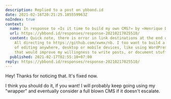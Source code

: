 ```yaml
---
description: Replied to a post on ybbond.id
date: 2021-02-16T20:21:25.185559963Z
noIndex: true
context:
  name: In response to «Is it time to build my own CMS?» by «Henrique Dias»
  url: https://ybbond.id/responses/response-20210217025510/
  content: Quick note, there is error in link destinations at the end of the post.
    All directing to https://github.com/xwmx/nb. I too want to build a CMS! The convenience
    of editing anywhere, desktop or mobile devices, like using WordPress… I think
    that would improve my willingness to write posts, or document stuffs.
  published: 2021-02-17T02:55:10+07:00
reply: https://ybbond.id/responses/response-20210217025510/
---
```


Hey! Thanks for noticing that. It's fixed now.

I think you should do it, if you want! I will probably keep going using my "wrapper" and eventually consider a full blown CMS if it doesn't escalate.
